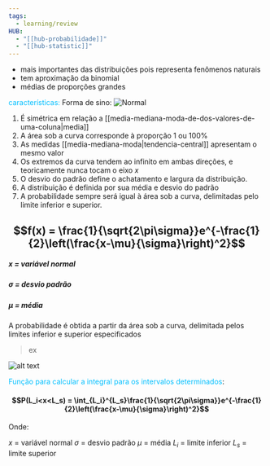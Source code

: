```yaml
---
tags:
  - learning/review
HUB:
  - "[[hub-probabilidade]]"
  - "[[hub-statistic]]"
---
```

- mais importantes das distribuições pois representa fenômenos naturais
- tem aproximação da binomial
- médias de proporções grandes

<font color = 00bfff>características:</font>
Forma de sino:
![Normal](https://caelum-online-public.s3.amazonaws.com/1178-estatistica-parte2/01/img001.png)

1. É simétrica em relação a [[media-mediana-moda-de-dos-valores-de-uma-coluna|media]]
2. A área sob a curva corresponde à proporção 1  ou 100%
3. As medidas [[media-mediana-moda|tendencia-central]] apresentam o mesmo valor
4. Os extremos da curva tendem ao infinito em ambas direções, e teoricamente nunca tocam o eixo $x$
5. O desvio do padrão define o achatamento e largura da distribuição.
6. A distribuição é definida por sua média e desvio do padrão
7. A probabilidade sempre será igual à área sob a curva, delimitadas pelo limite inferior e superior.

## $$f(x) = \frac{1}{\sqrt{2\pi\sigma}}e^{-\frac{1}{2}\left(\frac{x-\mu}{\sigma}\right)^2}$$
##### $x$ = variável normal
##### $\sigma$ = desvio padrão
##### $\mu$ = média

A probabilidade é obtida a partir da área sob a curva, delimitada pelos limites inferior e superior especificados

>ex

![alt text](https://caelum-online-public.s3.amazonaws.com/1178-estatistica-parte2/01/img002.png)


<font color = 00bfff> Função para calcular a integral para os intervalos determinados</font>:

#### $$P(L_i<x<L_s) = \int_{L_i}^{L_s}\frac{1}{\sqrt{2\pi\sigma}}e^{-\frac{1}{2}\left(\frac{x-\mu}{\sigma}\right)^2}$$

Onde:

$x$ = variável normal
$\sigma$ = desvio padrão
$\mu$ = média
$L_i$ = limite inferior
$L_s$ = limite superior

